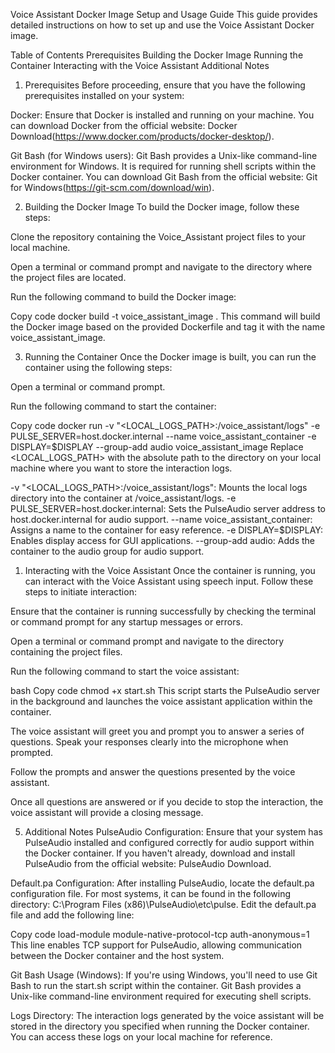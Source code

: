 Voice Assistant Docker Image Setup and Usage Guide
This guide provides detailed instructions on how to set up and use the Voice Assistant Docker image.

Table of Contents
Prerequisites
Building the Docker Image
Running the Container
Interacting with the Voice Assistant
Additional Notes
1. Prerequisites <a name="prerequisites"></a>
Before proceeding, ensure that you have the following prerequisites installed on your system:

Docker: Ensure that Docker is installed and running on your machine. You can download Docker from the official website: Docker Download(https://www.docker.com/products/docker-desktop/).

Git Bash (for Windows users): Git Bash provides a Unix-like command-line environment for Windows. It is required for running shell scripts within the Docker container. You can download Git Bash from the official website: Git for Windows(https://git-scm.com/download/win).

2. Building the Docker Image <a name="building-the-docker-image"></a>
To build the Docker image, follow these steps:

Clone the repository containing the Voice_Assistant project files to your local machine.

Open a terminal or command prompt and navigate to the directory where the project files are located.

Run the following command to build the Docker image:

Copy code
docker build -t voice_assistant_image .
This command will build the Docker image based on the provided Dockerfile and tag it with the name voice_assistant_image.

3. Running the Container <a name="running-the-container"></a>
Once the Docker image is built, you can run the container using the following steps:

Open a terminal or command prompt.

Run the following command to start the container:

Copy code
docker run -v "<LOCAL_LOGS_PATH>:/voice_assistant/logs" -e PULSE_SERVER=host.docker.internal --name voice_assistant_container -e DISPLAY=$DISPLAY --group-add audio voice_assistant_image
Replace <LOCAL_LOGS_PATH> with the absolute path to the directory on your local machine where you want to store the interaction logs.

-v "<LOCAL_LOGS_PATH>:/voice_assistant/logs": Mounts the local logs directory into the container at /voice_assistant/logs.
-e PULSE_SERVER=host.docker.internal: Sets the PulseAudio server address to host.docker.internal for audio support.
--name voice_assistant_container: Assigns a name to the container for easy reference.
-e DISPLAY=$DISPLAY: Enables display access for GUI applications.
--group-add audio: Adds the container to the audio group for audio support.

1. Interacting with the Voice Assistant <a name="interacting-with-the-voice-assistant"></a>
Once the container is running, you can interact with the Voice Assistant using speech input. Follow these steps to initiate interaction:

Ensure that the container is running successfully by checking the terminal or command prompt for any startup messages or errors.

Open a terminal or command prompt and navigate to the directory containing the project files.

Run the following command to start the voice assistant:

bash
Copy code
chmod +x start.sh
This script starts the PulseAudio server in the background and launches the voice assistant application within the container.

The voice assistant will greet you and prompt you to answer a series of questions. Speak your responses clearly into the microphone when prompted.

Follow the prompts and answer the questions presented by the voice assistant.

Once all questions are answered or if you decide to stop the interaction, the voice assistant will provide a closing message.

5. Additional Notes <a name="additional-notes"></a>
PulseAudio Configuration: Ensure that your system has PulseAudio installed and configured correctly for audio support within the Docker container. If you haven't already, download and install PulseAudio from the official website: PulseAudio Download.

Default.pa Configuration: After installing PulseAudio, locate the default.pa configuration file. For most systems, it can be found in the following directory: C:\Program Files (x86)\PulseAudio\etc\pulse. Edit the default.pa file and add the following line:

Copy code
load-module module-native-protocol-tcp auth-anonymous=1
This line enables TCP support for PulseAudio, allowing communication between the Docker container and the host system.

Git Bash Usage (Windows): If you're using Windows, you'll need to use Git Bash to run the start.sh script within the container. Git Bash provides a Unix-like command-line environment required for executing shell scripts.

Logs Directory: The interaction logs generated by the voice assistant will be stored in the directory you specified when running the Docker container. You can access these logs on your local machine for reference.

